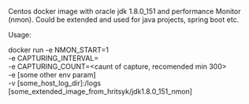 Centos docker image with oracle jdk 1.8.0_151 and performance Monitor (nmon).
Could be extended and used for java projects, spring boot etc.

Usage:


 docker run -e NMON_START=1 \
                 -e CAPTURING_INTERVAL=<interval in sec> \
                 -e CAPTURING_COUNT=<caunt of capture, recomended min 300> \
                 -e [some other env param] \
                 -v [some_host_log_dir]:/logs \
                 [some_extended_image_from_hritsyk/jdk1.8.0_151_nmon]